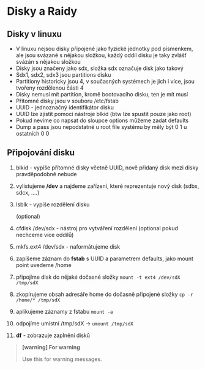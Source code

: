 # Disky a Raidy

## Disky v linuxu

* V linuxu nejsou disky připojené jako fyzické jednotky pod písmenkem, ale jsou svázané s nějakou složkou, každý oddíl disku je taky zvlášť svázán s nějakou složkou
* Disky jsou značeny jako sdx, složka sdx označuje disk jako takový
* Sdx1, sdx2, sdx3 jsou partitions disku
* Partitiony historicky jsou 4, v současných systémech je jich i více, jsou tvořeny rozdělenou části 4
* Disky nemusí mít partition, kromě bootovacího disku, ten je mít musí
* Přítomné disky jsou v souboru /etc/fstab
* UUID - jednoznačný identifikátor disku
* UUID lze zjistit pomocí nástroje blkid \(btw lze spustit pouze jako root\)
* Pokud nevíme co napsat do sloupce options můžeme zadat defaults
* Dump a pass jsou nepodstatné u root file systému by měly být 0 1 u ostatních 0 0

## Připojování disku

1. blkid - vypíše přítomné disky včetně UUID, nově přidaný disk mezi disky pravděpodobně nebude
2. vylistujeme **/dev** a najdeme zařízení, které reprezentuje nový disk \(sdbx, sdcx, ....\)
3. lsblk - vypíše rozdělení disku

    \(optional\)

4. cfdisk /dev/sdx - nástroj pro vytváření rozdělení \(optional pokud nechceme více oddílů\)
5. mkfs.ext4 /dev/sdx - naformátujeme disk
6. zapíšeme záznam do **fstab** s UUID a parametrem defaults, jako mount point uvedeme /home
7. připojíme disk do nějaké dočasné složky `mount -t ext4 /dev/sdX /tmp/sdX`
8. zkopírujeme obsah adresáře home do dočasně připojené složky `cp -r /home/* /tmp/sdX`
9. aplikujeme záznamy z fstabu `mount -a`
10. odpojíme umístní /tmp/sdX -&gt; `umount /tmp/sdX`
11. **df** - zobrazuje zaplnění disků

> **\[warning\] For warning**
>
> Use this for warning messages.


